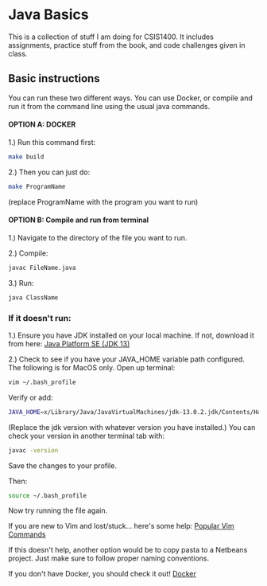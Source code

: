 # Java Basics 

This is a collection of stuff I am doing for CSIS1400. It includes assignments, practice stuff from the book, and code challenges given in class.

## Basic instructions
You can run these two different ways. You can use Docker, or compile and run it from the command line using the usual java commands. 

#### OPTION A: DOCKER
1.) Run this command first:
```bash
make build
```
2.) Then you can just do: 
```bash
make ProgramName
```
(replace ProgramName with the program you want to run)

#### OPTION B: Compile and run from terminal

1.) Navigate to the directory of the file you want to run.

2.) Compile:
```bash
javac FileName.java
```

3.) Run:
```bash
java ClassName
```

### If it doesn't run:

1.) Ensure you have JDK installed on your local machine. If not, download it from here: 
<a href="https://www.oracle.com/technetwork/java/javase/downloads/index.html">Java Platform SE (JDK 13)</a>

2.) Check to see if you have your JAVA_HOME variable path configured.
 The following is for MacOS only.
 Open up terminal:
```bash
vim ~/.bash_profile
```
Verify or add: 
```bash
JAVA_HOME=x/Library/Java/JavaVirtualMachines/jdk-13.0.2.jdk/Contents/Home/bin/java
``` 
(Replace the jdk version with whatever version you have installed.) 
You can check your version in another terminal tab with:
```bash
javac -version
```
Save the changes to your profile.

Then:

```bash
source ~/.bash_profile
```
Now try running the file again.

If you are new to Vim and lost/stuck... here's some help:
[Popular Vim Commands](https://www.keycdn.com/blog/vim-commands)

If this doesn't help, another option would be to copy pasta to a Netbeans project. Just make sure to follow proper naming conventions.

If you don't have Docker, you should check it out! 
[Docker](https://www.docker.com/)